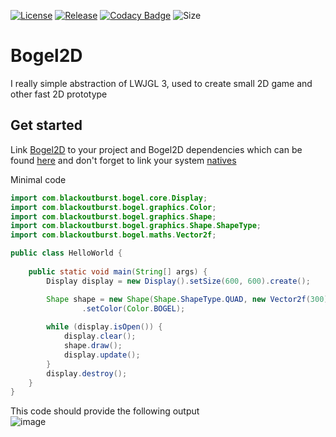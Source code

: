 [![License](https://img.shields.io/github/license/Blackoutburst/Bogel2D.svg)](LICENSE)
[![Release](https://img.shields.io/github/release/Blackoutburst/Bogel2D.svg)](https://github.com/Blackoutburst/Bogel2D/releases)
[![Codacy Badge](https://app.codacy.com/project/badge/Grade/37239b44052b4e448a2e75de9b3684f4)](https://www.codacy.com/gh/Blackoutburst/Bogel2D/dashboard?utm_source=github.com&amp;utm_medium=referral&amp;utm_content=Blackoutburst/Bogel2D&amp;utm_campaign=Badge_Grade)
![Size](https://github-size-badge.herokuapp.com/Blackoutburst/Bogel2D.svg)

# Bogel2D
I really simple abstraction of LWJGL 3, used to create small 2D game and other fast 2D prototype

## Get started
Link [Bogel2D](https://github.com/Blackoutburst/Bogel2D/releases) to your project and Bogel2D dependencies which can be found [here](libs/) and don't forget to link your system [natives](natives/)

Minimal code
```java
import com.blackoutburst.bogel.core.Display;
import com.blackoutburst.bogel.graphics.Color;
import com.blackoutburst.bogel.graphics.Shape;
import com.blackoutburst.bogel.graphics.Shape.ShapeType;
import com.blackoutburst.bogel.maths.Vector2f;

public class HelloWorld {
    
    public static void main(String[] args) {
        Display display = new Display().setSize(600, 600).create();

        Shape shape = new Shape(Shape.ShapeType.QUAD, new Vector2f(300), new Vector2f(400), 0, false)
                .setColor(Color.BOGEL);
        
        while (display.isOpen()) {
            display.clear();
            shape.draw();
            display.update();
        }
        display.destroy();
    }
}
```
This code should provide the following output\
![image](https://user-images.githubusercontent.com/30992311/144860034-9cdd057c-7aaf-44ef-9328-68923d384167.png)

